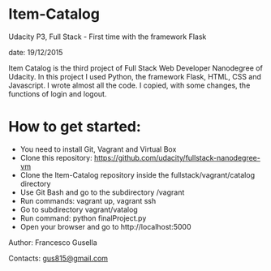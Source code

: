 # Item-Catalog
Udacity P3, Full Stack - First time with the framework Flask

date: 19/12/2015

Item Catalog is the third project of Full Stack Web Developer Nanodegree of Udacity.
In this project I used Python, the framework Flask, HTML, CSS and Javascript.
I wrote almost all the code. I copied, with some changes, the functions of login and logout.

# How to get started:
- You need to install Git, Vagrant and Virtual Box
- Clone this repository: https://github.com/udacity/fullstack-nanodegree-vm
- Clone the Item-Catalog repository inside the fullstack/vagrant/catalog directory
- Use Git Bash and go to the subdirectory /vagrant
- Run commands: vagrant up, vagrant ssh
- Go to subdirectory vagrant/vatalog
- Run command: python finalProject.py
- Open your browser and go to http://localhost:5000

Author: Francesco Gusella

Contacts: gus815@gmail.com
